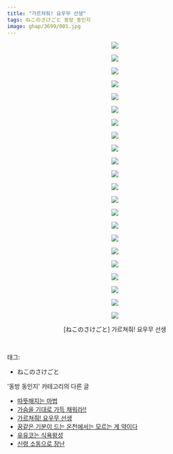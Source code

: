 ```yaml
---
title: "가르쳐줘! 요우무 선생"
tags: ねこのさけごと 동방_동인지
image: ghap/3699/001.jpg
---
```

<div class="article">
<p style="text-align: center; clear: none; float: none;"><img src="{{ site.nasurl }}/ghap/3699/001.jpg"/></p>
<p style="text-align: center; clear: none; float: none;"><img src="{{ site.nasurl }}/ghap/3699/002.jpg"/></p>
<p style="text-align: center; clear: none; float: none;"><img src="{{ site.nasurl }}/ghap/3699/003.jpg"/></p>
<p style="text-align: center; clear: none; float: none;"><img src="{{ site.nasurl }}/ghap/3699/004.jpg"/></p>
<p style="text-align: center; clear: none; float: none;"><img src="{{ site.nasurl }}/ghap/3699/005.jpg"/></p>
<p style="text-align: center; clear: none; float: none;"><img src="{{ site.nasurl }}/ghap/3699/006.jpg"/></p>
<p style="text-align: center; clear: none; float: none;"><img src="{{ site.nasurl }}/ghap/3699/007.jpg"/></p>
<p style="text-align: center; clear: none; float: none;"><img src="{{ site.nasurl }}/ghap/3699/008.jpg"/></p>
<p style="text-align: center; clear: none; float: none;"><img src="{{ site.nasurl }}/ghap/3699/009.jpg"/></p>
<p style="text-align: center; clear: none; float: none;"><img src="{{ site.nasurl }}/ghap/3699/010.jpg"/></p>
<p style="text-align: center; clear: none; float: none;"><img src="{{ site.nasurl }}/ghap/3699/011.jpg"/></p>
<p style="text-align: center; clear: none; float: none;"><img src="{{ site.nasurl }}/ghap/3699/012.jpg"/></p>
<p style="text-align: center; clear: none; float: none;"><img src="{{ site.nasurl }}/ghap/3699/013.jpg"/></p>
<p style="text-align: center; clear: none; float: none;"><img src="{{ site.nasurl }}/ghap/3699/014.jpg"/></p>
<p style="text-align: center; clear: none; float: none;"><img src="{{ site.nasurl }}/ghap/3699/015.jpg"/></p>
<p style="text-align: center; clear: none; float: none;"><img src="{{ site.nasurl }}/ghap/3699/016.jpg"/></p>
<p style="text-align: center; clear: none; float: none;"><img src="{{ site.nasurl }}/ghap/3699/017.jpg"/></p>
<p style="text-align: center; clear: none; float: none;"><img src="{{ site.nasurl }}/ghap/3699/018.jpg"/></p>
<p style="text-align: center; clear: none; float: none;"><img src="{{ site.nasurl }}/ghap/3699/019.jpg"/></p>
<p style="text-align: center; clear: none; float: none;"><img src="{{ site.nasurl }}/ghap/3699/020.jpg"/></p>
<p style="text-align: center; clear: none; float: none;"><img src="{{ site.nasurl }}/ghap/3699/021.jpg"/></p>
<p style="text-align: center; clear: none; float: none;"><img src="{{ site.nasurl }}/ghap/3699/022.jpg"/></p>
<p style="text-align: center; clear: none; float: none;">[ねこのさけごと] 가르쳐줘! 요우무 선생</p>
<p><br/></p>
</div><div class="tagTrail">
<p>태그: </p>
<ul>
<li>ねこのさけごと</li>
</ul>
</div><div class="another">
<p>'동방 동인지' 카테고리의 다른 글</p>
<ul>
<li><a href="/2017-09-13-ghap_3701">따뜻해지는 마법</a></li>
<li><a href="/2017-09-13-ghap_3700">가슴을 기대로 가득 채워라!!</a></li>
<li><a href="/2017-09-13-ghap_3699">가르쳐줘! 요우무 선생</a></li>
<li><a href="/2017-09-13-ghap_3698">꿈같은 기분이 드는 온천에서는 모르는 게 약이다</a></li>
<li><a href="/2017-09-13-ghap_3697">유유코는 식욕왕성</a></li>
<li><a href="/2017-09-13-ghap_3696">신령 소동으로 장난</a></li>
</ul>
</div><div class="cb_module cb_fluid">
<div class="cb_wrt cb_profile">
</div><!-- commentList close -->
</div>